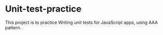 # Unit-test-practice
This project is to practice Writing unit tests for  JavaScript apps, using AAA pattern.